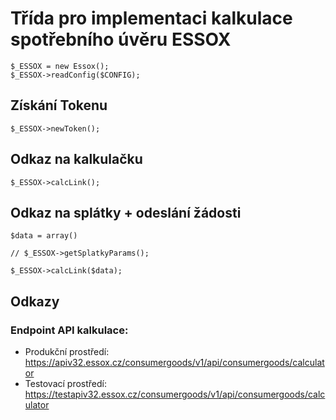 # Třída pro implementaci kalkulace spotřebního úvěru ESSOX

    $_ESSOX = new Essox();
    $_ESSOX->readConfig($CONFIG);

## Získání Tokenu

    $_ESSOX->newToken();

## Odkaz na kalkulačku

    $_ESSOX->calcLink();

## Odkaz na splátky + odeslání žádosti
    
    $data = array()

    // $_ESSOX->getSplatkyParams();

    $_ESSOX->calcLink($data);

## Odkazy

### Endpoint API kalkulace: 

- Produkční prostředí: https://apiv32.essox.cz/consumergoods/v1/api/consumergoods/calculator
- Testovací prostředí: https://testapiv32.essox.cz/consumergoods/v1/api/consumergoods/calculator